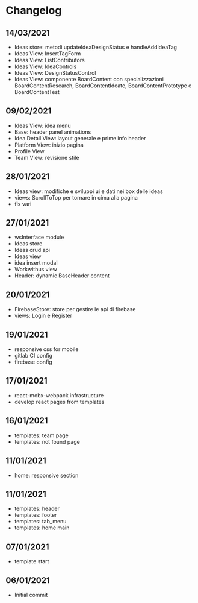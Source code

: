 # Changelog


## 14/03/2021 
- Ideas store: metodi updateIdeaDesignStatus e handleAddIdeaTag
- Ideas View: InsertTagForm
- Ideas View: ListContributors
- Ideas View: IdeaControls
- Ideas View: DesignStatusControl
- Ideas View: componente BoardContent con specializzazioni BoardContentResearch, BoardContentIdeate, BoardContentPrototype e
    BoardContentTest

## 09/02/2021 
- Ideas View: idea menu
- Base: header panel animations
- Idea Detail View: layout generale e prime info header
- Platform View: inizio pagina
- Profile View
- Team View: revisione stile

## 28/01/2021 
- Ideas view: modifiche e sviluppi ui e dati nei box delle ideas
- views: ScrollToTop per tornare in cima alla pagina
- fix vari

## 27/01/2021 
- wsInterface module
- Ideas store 
- Ideas crud api
- Ideas view
- idea insert modal
- Workwithus view
- Header: dynamic BaseHeader content

## 20/01/2021
- FirebaseStore: store per gestire le api di firebase
- views: Login e Register

## 19/01/2021
- responsive css for mobile
- gitlab CI config
- firebase config

## 17/01/2021
- react-mobx-webpack infrastructure
- develop react pages from templates

## 16/01/2021
- templates: team page
- templates: not found page

## 11/01/2021
- home: responsive section

## 11/01/2021
- templates: header
- templates: footer
- templates: tab_menu
- templates: home main

## 07/01/2021
- template start

## 06/01/2021
- Initial commit